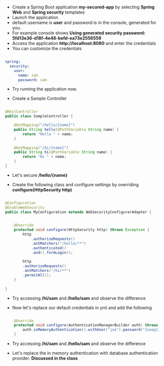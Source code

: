 * Create a Spring Boot application __my-secured-app__ by selecting __Spring Web__ and __Spring security__ templates
* Launch the application
* default username is __user__ and password is in the console, generated for you.
* For example console shows __Using generated security password: 5fd13e36-d18f-4e48-befd-ea73e2556559__
* Access the application __http://localhost:8080__ and enter the credentials
* You can customize the credentials

``` yml

spring:
  security:
    user:
      name: sam
      password: sam

```

* Try running the application now.

* Create a Sample Controller 

``` java

@RestController
public class SampleController {

	@GetMapping("/hello/{name}")
	public String hello(@PathVariable String name) {
		return "Hello " + name;
	}
	
	@GetMapping("/hi/{name}")
	public String hi(@PathVariable String name) {
		return "Hi " + name;
	}
}
```

* Let's secure __/hello/{name}__ 

* Create the following class and configure settings by overriding __configure(HttpSecurity http)__ 

``` java

@Configuration
@EnableWebSecurity
public class MyConfiguration extends WebSecurityConfigurerAdapter {

	
	@Override
	protected void configure(HttpSecurity http) throws Exception {
		http
			.authorizeRequests()
			.antMatchers("/hello/**")
			.authenticated()
			.and().formLogin();
		
		http
		.authorizeRequests()
		.antMatchers("/hi/**")
		.permitAll();
	}
	
}

```

* Try accessing __/hi/sam__ and __/hello/sam__ and observe the difference

* Now let's replace our default credentials in yml and add the following 

``` java

	@Override
	protected void configure(AuthenticationManagerBuilder auth) throws Exception {
		auth.inMemoryAuthentication().withUser("joe").password("{noop}joe123").roles("admin");
	}

```

* Try accessing __/hi/sam__ and __/hello/sam__ and observe the difference

* Let's replace the in memory authentication with database authentication provider. __Discussed in the class__

